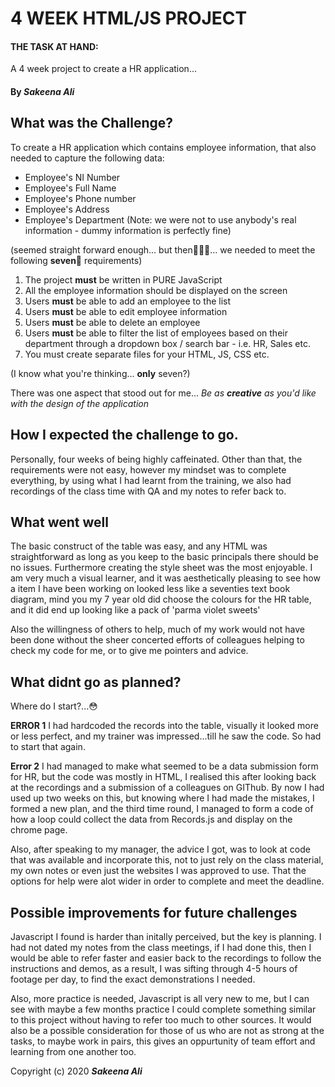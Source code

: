 # 4 WEEK HTML/JS PROJECT

#### THE TASK AT HAND:
A 4 week project to create a HR application...

#### By _**Sakeena Ali**_

## What was the Challenge?
To create a HR application which contains employee information, that also needed to capture the following data:

- Employee's NI Number
- Employee's Full Name
- Employee's Phone number
- Employee's Address
- Employee's Department
 (Note: we were not to use anybody's real information - dummy information is perfectly fine)
 
 (seemed straight forward enough... but then🥁🥁🥁... we needed to meet the following **seven**👀 requirements)
 
1. The project **must** be written in PURE JavaScript 
2. All the employee information should be displayed on the screen
3. Users **must** be able to add an employee to the list 
4. Users **must** be able to edit employee information 
5. Users **must** be able to delete an employee 
6. Users **must** be able to filter the list of employees based on their department through a dropdown box / search bar - i.e. HR, Sales etc. 
7. You must create separate files for your HTML, JS, CSS etc.

(I know what you're thinking... **only** seven?)

There was one aspect that stood out for me... *Be as **creative** as you'd like with the design of the application*

## How I expected the challenge to go.
Personally, four weeks of being highly caffeinated. Other than that, the requirements were not easy, however my mindset was to complete everything, by using what I had learnt from the training, we also had recordings of the class time with QA and my notes to refer back to. 

## What went well

The basic construct of the table was easy, and any HTML was straightforward as long as you keep to the basic principals there should be no issues. Furthermore creating the style sheet was the most enjoyable. I am very much a visual learner, and it was aesthetically pleasing to see how a item I have been working on looked less like a seventies text book diagram, mind you my 7 year old did choose the colours for the HR table, and it did end up looking like a pack of 'parma violet sweets'

Also the willingness of others to help, much of my work would not have been done without the sheer concerted efforts of colleagues helping to check my code for me, or to give me pointers and advice. 


## What didnt go as planned?

Where do I start?...😳

**ERROR 1** I had hardcoded the records into the table, visually it looked more or less perfect, and my trainer was impressed...till he saw the code. So had to start that again.

**Error 2** I had managed to make what seemed to be a data submission form for HR, but the code was mostly in HTML, I realised this after looking back at the recordings and a submission of a colleagues on GIThub. 
By now I had used up two weeks on this, but knowing where I had made the mistakes, I formed a new plan, and the third time round, I managed to form a code of how a loop could collect the data from Records.js and display on the chrome page. 

Also, after speaking to my manager, the advice I got, was to look at code that was available and incorporate this, not to just rely on the class material, my own notes or even just the websites I was approved to use. That the options for help were alot wider in order to complete and meet the deadline. 

## Possible improvements for future challenges

Javascript I found is harder than initally perceived, but the key is planning. I had not dated my notes from the class meetings, if I had done this, then I would be able to refer faster and easier back to the recordings to follow the instructions and demos, as a result, I was sifting through 4-5 hours of footage per day, to find the exact demonstrations I needed.

Also, more practice is needed, Javascript is all very new to me, but I can see with maybe a few months practice I could complete something similar to this project without having to refer too much to other sources. It would also be a possible consideration for those of us who are not as strong at the tasks, to maybe work in pairs, this gives an oppurtunity of team effort and learning from one another too. 


Copyright (c) 2020 **_Sakeena Ali_**

